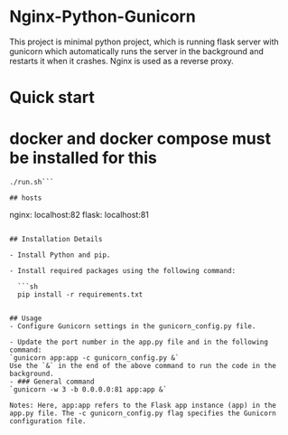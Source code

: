 # Nginx-Python-Gunicorn

This project is minimal python project, which is running flask server with gunicorn which automatically runs the server in the background and restarts it when it crashes. Nginx is used as a reverse proxy.

# Quick start
# docker and docker compose must be installed for this

```chmod +x run.sh
./run.sh```

## hosts
```
nginx: localhost:82
flask: localhost:81
```

## Installation Details

- Install Python and pip.

- Install required packages using the following command:

  ```sh
  pip install -r requirements.txt


## Usage
- Configure Gunicorn settings in the gunicorn_config.py file.

- Update the port number in the app.py file and in the following command:
`gunicorn app:app -c gunicorn_config.py &`
Use the `&` in the end of the above command to run the code in the background.
- ### General command
`gunicorn -w 3 -b 0.0.0.0:81 app:app &`

Notes: Here, app:app refers to the Flask app instance (app) in the app.py file. The -c gunicorn_config.py flag specifies the Gunicorn configuration file.